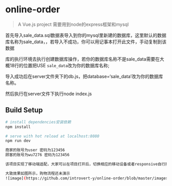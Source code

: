 

# online-order

> A Vue.js project 需要用到node的express框架和mysql

首先导入sale_data.sql数据表导入到你的mysql里新建的数据库，这里默认的数据库名称为sale_data，，若导入不成功，你可以用记事本打开此文件，手动复制到该数据

库的执行环境去执行创建数据库操作，若你的数据库名称不是sale_data需要在大概18行的位置把USE `sale_data`改为你的数据库名称;

导入成功后在server文件夹下的db.js，把database=‘sale_data’改为你的数据库名称。

然后执行在server文件下执行node index.js

## Build Setup
``` bash
# install dependencies安装依赖
npm install

# serve with hot reload at localhost:8080
npm run dev

商家的账号为user 密码为123456
顾客的账号为wu7276 密码为123456

该项目实现了移动端适配，大家可以在项目打开后，切换相应的移动设备或者responsive自行拖拽页面大小

大致效果如图所示，购物流程还未演示 
![image](https://github.com/introvert-y/online-order/blob/master/images.gif)
